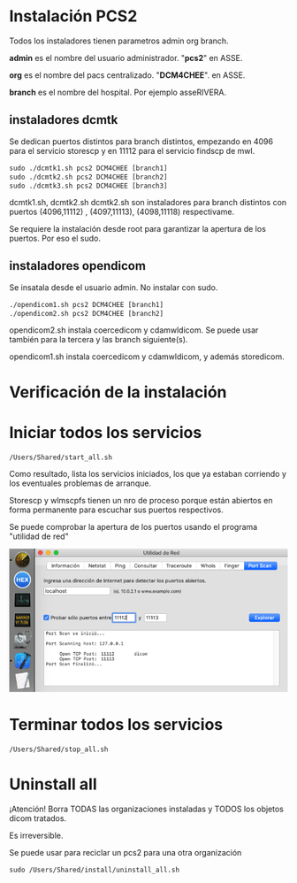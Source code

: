 # Instalación PCS2

Todos los instaladores tienen parametros admin org branch.

**admin** es el nombre del usuario administrador. "**pcs2**" en ASSE.

**org** es el nombre del pacs centralizado. "**DCM4CHEE**". en ASSE.

**branch** es el nombre del hospital. Por ejemplo asseRIVERA.



## instaladores dcmtk

Se dedican puertos distintos para branch distintos, empezando en 4096 para el servicio storescp y en 11112 para el servicio findscp de mwl. 

```
sudo ./dcmtk1.sh pcs2 DCM4CHEE [branch1]
sudo ./dcmtk2.sh pcs2 DCM4CHEE [branch2]
sudo ./dcmtk3.sh pcs2 DCM4CHEE [branch3]
```

dcmtk1.sh, dcmtk2.sh dcmtk2.sh son instaladores para branch distintos con puertos (4096,11112) ,  (4097,11113), (4098,11118) respectivame.

Se requiere la instalación desde root para garantizar la apertura de los puertos. Por eso el sudo.

## 

## instaladores opendicom

Se insatala desde el usuario admin. No instalar con sudo.

```
./opendicom1.sh pcs2 DCM4CHEE [branch1]
./opendicom2.sh pcs2 DCM4CHEE [branch2]
```

opendicom2.sh instala coercedicom y cdamwldicom. Se puede usar también para la tercera y las branch siguiente(s).

opendicom1.sh instala coercedicom y cdamwldicom, y además storedicom.

# Verificación de la instalación

# Iniciar todos los servicios

```
/Users/Shared/start_all.sh 
```

Como resultado, lista los servicios iniciados, los que ya estaban corriendo y los eventuales problemas de arranque.

Storescp y wlmscpfs tienen un nro de proceso porque están abiertos en forma permanente para escuchar sus puertos respectivos.

Se puede comprobar la apertura de los puertos usando el programa "utilidad de red"

![UtilidadDeRed](UtilidadDeRed.png)



# Terminar todos los servicios

```
/Users/Shared/stop_all.sh 
```





# Uninstall all

¡Atención! Borra TODAS las organizaciones instaladas y TODOS los objetos dicom tratados.

Es irreversible.

Se puede usar para reciclar un pcs2 para una otra organización

```
sudo /Users/Shared/install/uninstall_all.sh
```

